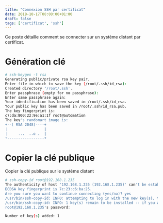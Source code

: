 ```yaml
---
title: "Connexion SSH par certificat"
date: 2018-10-17T00:00:00+01:00
draft: false
tags: ['certificat', 'ssh']
---
```


Ce poste détaille comment se connecter sur un système distant par certificat.

# Génération clé

```bash
# ssh-keygen -t rsa
Generating public/private rsa key pair.
Enter file in which to save the key (/root/.ssh/id_rsa):
Created directory '/root/.ssh'.
Enter passphrase (empty for no passphrase):
Enter same passphrase again:
Your identification has been saved in /root/.ssh/id_rsa.
Your public key has been saved in /root/.ssh/id_rsa.pub.
The key fingerprint is:
c7:da:800:22:9e:a1:1f root@automation
The key's randomart image is:
+--[ RSA 2048]----+
|                 |
|     ...  ..o .  |
+-----------------+
```

# Copier la clé publique

Copier la clé publique sur le système distant

```bash
# ssh-copy-id root@192.168.1.235
The authenticity of host '192.168.1.235 (192.168.1.235)' can't be established.
ECDSA key fingerprint is 7c:23:c6:ba:25.
Are you sure you want to continue connecting (yes/no)? yes
/usr/bin/ssh-copy-id: INFO: attempting to log in with the new key(s), to filter out any that are already installed
/usr/bin/ssh-copy-id: INFO: 1 key(s) remain to be installed -- if you are prompted now it is to install the new keys
root@192.168.1.235's password:

Number of key(s) added: 1
```
